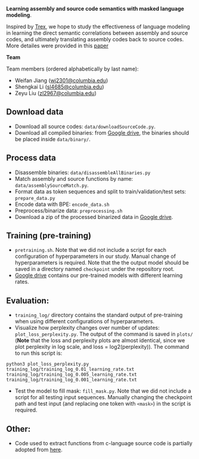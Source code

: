 
**Learning assembly and source code semantics with masked language modeling**.  

Inspired by [Trex](https://arxiv.org/pdf/2012.08680.pdf), we hope to study the effectiveness of language
modeling in learning the direct semantic correlations between assembly and source codes, and ultimately translating assembly codes back to source codes. More detailes were provided in this [paper](https://github.com/ShengkaiLee/masked-language-model/blob/main/Trex_follow_up.pdf)

**Team**  

Team members (ordered alphabetically by last name):
- Weifan Jiang (wj2301@columbia.edu)
- Shengkai Li (sl4685@columbia.edu)
- Zeyu Liu (zl2967@columbia.edu)

## Download data

- Download all source codes: `data/downloadSourceCode.py`.
- Download all compiled binaries: from [Google drive](https://drive.google.com/drive/folders/1FXlrGiZkch9bnAxlrm43IhYGC3r5NveA?usp=sharing), the binaries should be placed inside `data/binary/`.

## Process data

- Disassemble binaries: `data/disassembleAllBinaries.py`
- Match assembly and source functions by name: `data/assemblySourceMatch.py`.
- Format data as token sequences and split to train/validation/test sets: `prepare_data.py`
- Encode data with BPE: `encode_data.sh`
- Preprocess/binarize data: `preprocessing.sh`
- Download a zip of the processed binarized data in [Google drive](https://drive.google.com/file/d/1CTdA73gHtk_P2z8E01J1PgVYB_jqzoUN/view?usp=sharing).

## Training (pre-training)

- `pretraining.sh`. Note that we did not include a script for each configuration of hyperparameters in our study. Manual change of hyperparameters is required. Note that the the output model should be saved in a directory named `checkpoint` under the repository root.
- [Google drive](https://drive.google.com/drive/folders/1y33PZsB3PzvfHcHVijzCkTpxgrLnLnFY?usp=sharing) contains our pre-trained models with different learning rates.

## Evaluation:

- `training_log/` directory contains the standard output of pre-training when using different configurations of hyperparameters.
- Visualize how perplexity changes over number of updates: `plot_loss_perplexity.py`. The output of the command is saved in `plots/` (**Note** that the loss and perplexity plots are almost identical, since we plot perplexity in log scale, and loss = log2(perplexity)). The command to run this script is:

```
python3 plot_loss_perplexity.py training_log/training_log_0.01_learning_rate.txt training_log/training_log_0.005_learning_rate.txt training_log/training_log_0.001_learning_rate.txt
```

- Test the model to fill mask: `fill_mask.py`. Note that we did not include a script for all testing input sequences. Manually changing the checkpoint path and test input (and replacing one token with `<mask>`) in the script is required.

## Other:
- Code used to extract functions from c-language source code is partially adopted from [here](https://github.com/yuedeji/c_func_name_extract/blob/master/func_extract_clang.py).
